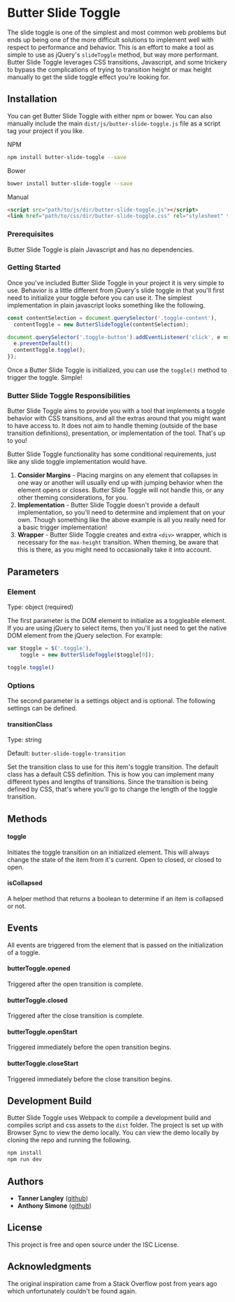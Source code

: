 # Butter Slide Toggle

The slide toggle is one of the simplest and most common web problems but ends up being one of the more difficult solutions to implement well with respect to performance and behavior. This is an effort to make a tool as simple to use as jQuery's `slideToggle` method, but way more performant. Butter Slide Toggle leverages CSS transitions, Javascript, and some trickery to bypass the complications of trying to transition height or max height manually to get the slide toggle effect you're looking for.

## Installation

You can get Butter Slide Toggle with either npm or bower. You can also manually include the main `dist/js/butter-slide-toggle.js` file as a script tag your project if you like.

NPM

```bash
npm install butter-slide-toggle --save
```
Bower

```bash
bower install butter-slide-toggle --save
```
Manual

```html
<script src="path/to/js/dir/butter-slide-toggle.js"></script>
<link href="path/to/css/dir/butter-slide-toggle.css" rel="stylesheet" type="text/css">
```

### Prerequisites

Butter Slide Toggle is plain Javascript and has no dependencies.

### Getting Started

Once you've included Butter Slide Toggle in your project it is very simple to use. Behavior is a little different from jQuery's slide toggle in that you'll first need to initialize your toggle before you can use it. The simplest implementation in plain javascript looks something like the following.

```js
const contentSelection = document.querySelector('.toggle-content'),
  contentToggle = new ButterSlideToggle(contentSelection);

document.querySelector('.toggle-button').addEventListener('click', e => {
  e.preventDefault();
  contentToggle.toggle();
});
```
Once a Butter Slide Toggle is initialized, you can use the `toggle()` method to trigger the toggle. Simple!

### Butter Slide Toggle Responsibilities

Butter Slide Toggle aims to provide you with a tool that implements a toggle behavior with CSS transitions, and all the extras around that you might want to have access to. It does not aim to handle theming (outside of the base transition definitions), presentation, or implementation of the tool. That's up to you!

Butter Slide Toggle functionality has some conditional requirements, just like any slide toggle implementation would have.

1. **Consider Margins** - Placing margins on any element that collapses in one way or another will usually end up with jumping behavior when the element opens or closes. Butter Slide Toggle will not handle this, or any other theming considerations, for you.
2. **Implementation** - Butter Slide Toggle doesn't provide a default implementation, so you'll need to determine and implement that on your own. Though something like the above example is all you really need for a basic trigger implementation!
3. **Wrapper** - Butter Slide Toggle creates and extra `<div>` wrapper, which is necessary for the `max-height` transition. When theming, be aware that this is there, as you might need to occasionally take it into account.

## Parameters

### Element

Type: object (required)

The first parameter is the DOM element to initialize as a toggleable element. If you are using jQuery to select items, then you'll just need to get the native DOM element from the jQuery selection. For example:

```js
var $toggle = $('.toggle'),
    toggle = new ButterSlideToggle($toggle[0]);

toggle.toggle()
```

### Options

The second parameter is a settings object and is optional. The following settings can be defined.

#### transitionClass

Type: string

Default: `butter-slide-toggle-transition`

Set the transition class to use for this item's toggle transition. The default class has a default CSS definition. This is how you can implement many different types and lengths of transitions. Since the transition is being defined by CSS, that's where you'll go to change the length of the toggle transition.

## Methods

#### toggle

Initiates the toggle transition on an initialized element. This will always change the state of the item from it's current. Open to closed, or closed to open.

#### isCollapsed

A helper method that returns a boolean to determine if an item is collapsed or not.

## Events

All events are triggered from the element that is passed on the initialization of a toggle.

#### butterToggle.opened

Triggered after the open transition is complete.

#### butterToggle.closed

Triggered after the close transition is complete.

#### butterToggle.openStart

Triggered immediately before the open transition begins.

#### butterToggle.closeStart

Triggered immediately before the close transition begins.

## Development Build

Butter Slide Toggle uses Webpack to compile a development build and compiles script and css assets to the `dist` folder. The project is set up with Browser Sync to view the demo locally. You can view the demo locally by cloning the repo and running the following.

```bash
npm install
npm run dev
```

## Authors

* **Tanner Langley** ([github](https://github.com/tandroid1))
* **Anthony Simone** ([github](https://github.com/anthonysimone))

## License

This project is free and open source under the ISC License.

## Acknowledgments

The original inspiration came from a Stack Overflow post from years ago which unfortunately couldn't be found again.